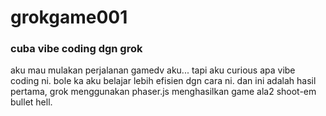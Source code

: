 # grokgame001

### cuba vibe coding dgn grok

aku mau mulakan perjalanan gamedv aku... tapi aku curious apa vibe coding ni. bole ka aku belajar lebih efisien dgn cara ni. dan ini adalah hasil pertama, grok menggunakan phaser.js menghasilkan game ala2 shoot-em bullet hell.
